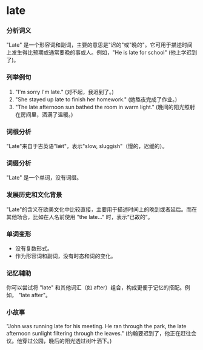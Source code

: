 # late

### 分析词义

  

"Late" 是一个形容词和副词，主要的意思是"迟的"或"晚的"。它可用于描述时间上发生得比预期或通常要晚的事或人。例如，"He is late for school" (他上学迟到了)。

  

### 列举例句

  

1.  "I'm sorry I'm late." (对不起，我迟到了。)
2.  "She stayed up late to finish her homework." (她熬夜完成了作业。)
3.  "The late afternoon sun bathed the room in warm light." (晚间的阳光照射在房间里，洒满了温暖。)

  

### 词根分析

  

"Late"来自于古英语"lǽt"，表示"slow, sluggish"（慢的，迟缓的）。

  

### 词缀分析

  

"Late" 是一个单词，没有词缀。

  

### 发展历史和文化背景

  

"Late"的含义在欧美文化中比较直接，主要用于描述时间上的晚到或者延后。而在其他场合，比如在人名前使用 "the late…" 时，表示“已故的”。

  

### 单词变形

  

*   没有复数形式。
*   作为形容词和副词，没有时态和词的变化。

  

### 记忆辅助

  

你可以尝试将 "late" 和其他词汇（如 after）组合，构成更便于记忆的搭配。例如， "late after"。

  

### 小故事

  

"John was running late for his meeting. He ran through the park, the late afternoon sunlight filtering through the leaves." (约翰要迟到了，他正在赶往会议。他穿过公园，晚后的阳光透过树叶洒下。)
